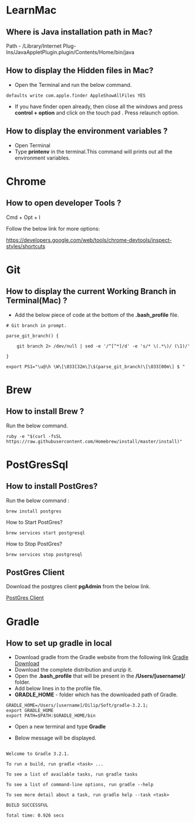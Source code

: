 # LearnMac

## Where is Java installation path in Mac?

Path - /Library/Internet Plug-Ins/JavaAppletPlugin.plugin/Contents/Home/bin/java

## How to display the Hidden files in Mac?

- Open the Terminal and run the below command.

```
defaults write com.apple.finder AppleShowAllFiles YES
```
- If you have finder open already, then close all the windows and press **control + option** and click on the touch pad . Press relaunch option.

## How to display the environment variables ?

- Open Terminal
- Type **printenv** in the terminal.This command will prints out all the environment variables.

# Chrome 

## How to open developer Tools ?

Cmd + Opt + I

Follow the below link for more options:

https://developers.google.com/web/tools/chrome-devtools/inspect-styles/shortcuts


# Git

## How to display the current Working Branch in Terminal(Mac) ?

- Add the below piece of code at the bottom of the **.bash_profile** file.

```
# Git branch in prompt.

parse_git_branch() {

    git branch 2> /dev/null | sed -e '/^[^*]/d' -e 's/* \(.*\)/ (\1)/'

}

export PS1="\u@\h \W\[\033[32m\]\$(parse_git_branch)\[\033[00m\] $ "

```

# Brew

## How to install Brew ?

Run the below command.

```
ruby -e "$(curl -fsSL https://raw.githubusercontent.com/Homebrew/install/master/install)"

```

# PostGresSql

## How to install PostGres?

Run the below command : 

```
brew install postgres

```

How to Start PostGres?

```
brew services start postgresql
```

How to Stop PostGres?

```
brew services stop postgresql

```

## PostGres Client

Download the postgres client **pgAdmin** from the below link. 

[PostGres Client](https://www.postgresql.org/ftp/pgadmin3/pgadmin4/v1.1/macos/)

# Gradle 
## How to set up gradle in local

- Download gradle from the Gradle website from the following link [Gradle Download](https://gradle.org/gradle-download/)
- Download the complete distribution and unzip it.
- Open the **.bash_profile** that will be present in the **/Users/[username]/** folder.
- Add below lines in to the profile file.
- **GRADLE_HOME** - folder which has the downloaded path of Gradle.

```
GRADLE_HOME=/Users/[username]/Dilip/Soft/gradle-3.2.1;
export GRADLE_HOME
export PATH=$PATH:$GRADLE_HOME/bin
```
- Open a new terminal and type **Gradle** 

- Below message will be displayed. 
```

Welcome to Gradle 3.2.1.

To run a build, run gradle <task> ...

To see a list of available tasks, run gradle tasks

To see a list of command-line options, run gradle --help

To see more detail about a task, run gradle help --task <task>

BUILD SUCCESSFUL

Total time: 0.926 secs
```


